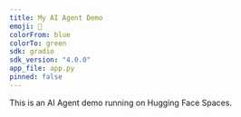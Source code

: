 ```yaml
---
title: My AI Agent Demo
emoji: 🚀
colorFrom: blue
colorTo: green
sdk: gradio
sdk_version: "4.0.0"
app_file: app.py
pinned: false
---
```


This is an AI Agent demo running on Hugging Face Spaces.

